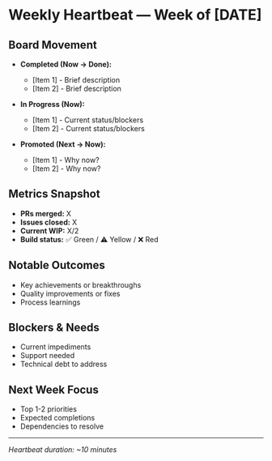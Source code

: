 # Weekly Heartbeat — Week of [DATE]

## Board Movement
- **Completed (Now → Done):**
  - [Item 1] - Brief description
  - [Item 2] - Brief description

- **In Progress (Now):**
  - [Item 1] - Current status/blockers
  - [Item 2] - Current status/blockers

- **Promoted (Next → Now):**
  - [Item 1] - Why now?
  - [Item 2] - Why now?

## Metrics Snapshot
- **PRs merged:** X
- **Issues closed:** X  
- **Current WIP:** X/2
- **Build status:** ✅ Green / ⚠️ Yellow / ❌ Red

## Notable Outcomes
- Key achievements or breakthroughs
- Quality improvements or fixes
- Process learnings

## Blockers & Needs
- Current impediments
- Support needed
- Technical debt to address

## Next Week Focus
- Top 1-2 priorities
- Expected completions
- Dependencies to resolve

---
*Heartbeat duration: ~10 minutes*